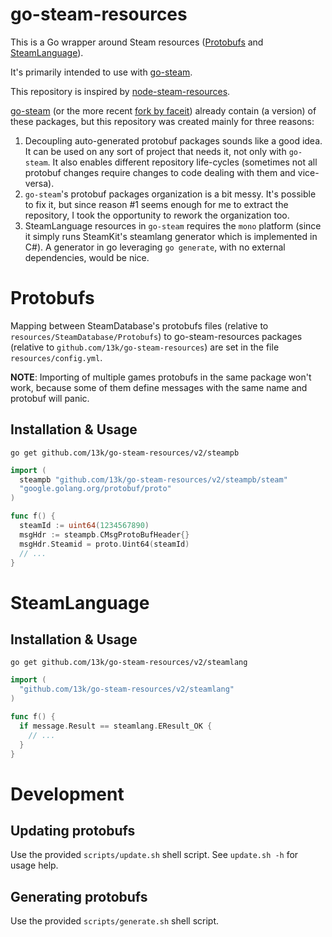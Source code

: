 # go-steam-resources

This is a Go wrapper around Steam resources
([Protobufs](https://github.com/SteamDatabase/Protobufs) and
[SteamLanguage](https://github.com/SteamRE/SteamKit/tree/master/Resources/SteamLanguage)).

It's primarily intended to use with [go-steam](https://github.com/13k/go-steam).

This repository is inspired by
[node-steam-resources](https://github.com/seishun/node-steam-resources).

[go-steam](https://github.com/Philipp15b/go-steam) (or the more recent
[fork by faceit](https://github.com/faceit/go-steam)) already contain (a version) of
these packages, but this repository was created mainly for three reasons:

1. Decoupling auto-generated protobuf packages sounds like a good idea. It can be used on any sort
   of project that needs it, not only with `go-steam`. It also enables different repository
   life-cycles (sometimes not all protobuf changes require changes to code dealing with them and
   vice-versa).
2. `go-steam`'s protobuf packages organization is a bit messy. It's possible to fix it, but since
   reason #1 seems enough for me to extract the repository, I took the opportunity to rework the
   organization too.
3. SteamLanguage resources in `go-steam` requires the `mono` platform (since it simply runs
   SteamKit's steamlang generator which is implemented in C#). A generator in go leveraging `go generate`, with no external dependencies, would be nice.

# Protobufs

Mapping between SteamDatabase's protobufs files (relative to `resources/SteamDatabase/Protobufs`) to
go-steam-resources packages (relative to `github.com/13k/go-steam-resources`) are set in the file
`resources/config.yml`.

**NOTE**: Importing of multiple games protobufs in the same package won't work, because some of them
define messages with the same name and protobuf will panic.

## Installation & Usage

`go get github.com/13k/go-steam-resources/v2/steampb`

```go
import (
  steampb "github.com/13k/go-steam-resources/v2/steampb/steam"
  "google.golang.org/protobuf/proto"
)

func f() {
  steamId := uint64(1234567890)
  msgHdr := steampb.CMsgProtoBufHeader{}
  msgHdr.Steamid = proto.Uint64(steamId)
  // ...
}
```

# SteamLanguage

## Installation & Usage

`go get github.com/13k/go-steam-resources/v2/steamlang`

```go
import (
  "github.com/13k/go-steam-resources/v2/steamlang"
)

func f() {
  if message.Result == steamlang.EResult_OK {
    // ...
  }
}
```

# Development

## Updating protobufs

Use the provided `scripts/update.sh` shell script. See `update.sh -h` for usage help.

## Generating protobufs

Use the provided `scripts/generate.sh` shell script.
